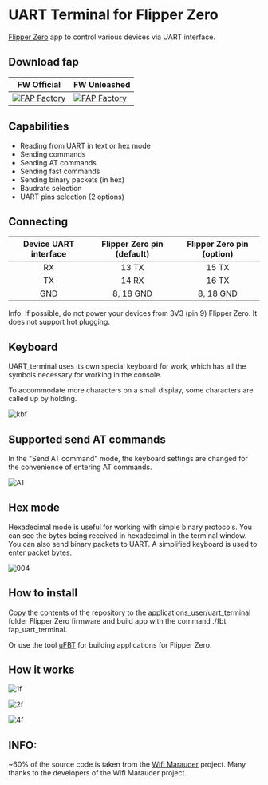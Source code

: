 # UART Terminal for Flipper Zero 
[Flipper Zero](https://flipperzero.one/) app to control various devices via UART interface.
## Download fap
| **FW Official** | **FW Unleashed** |
| - | - |
| [![FAP Factory](https://flipc.org/api/v1/cool4uma/UART_Terminal/badge)](https://flipc.org/cool4uma/UART_Terminal) | [![FAP Factory](https://flipc.org/api/v1/cool4uma/UART_Terminal/badge?firmware=unleashed)](https://flipc.org/cool4uma/UART_Terminal?firmware=unleashed) |

## Capabilities
- Reading from UART in text or hex mode
- Sending commands
- Sending AT commands
- Sending fast commands
- Sending binary packets (in hex)
- Baudrate selection
- UART pins selection (2 options)

## Connecting
| Device UART interface  | Flipper Zero pin (default) | Flipper Zero pin (option) |
| :----------------: | :---------------: | :---------------: |
| RX | 13 TX | 15 TX |
| TX | 14 RX | 16 TX |
| GND  | 8, 18 GND | 8, 18 GND |

Info: If possible, do not power your devices from 3V3 (pin 9) Flipper Zero. It does not support hot plugging.

## Keyboard
UART_terminal uses its own special keyboard for work, which has all the symbols necessary for working in the console.

To accommodate more characters on a small display, some characters are called up by holding.

![kbf](https://user-images.githubusercontent.com/122148894/212286637-7063f1ee-c6ff-46b9-8dc5-79a5f367fab1.png)

## Supported send AT commands
In the "Send AT command" mode, the keyboard settings are changed for the convenience of entering AT commands.

![AT](https://user-images.githubusercontent.com/122148894/230785072-319fe5c9-deca-49f9-bfe4-5ace89d38d53.png)

## Hex mode
Hexadecimal mode is useful for working with simple binary protocols.
You can see the bytes being received in hexadecimal in the terminal window.
You can also send binary packets to UART. A simplified keyboard is used to enter packet bytes.

![004](https://github.com/rnadyrshin/UART_Terminal/assets/110516632/d5d3c09b-accc-4e6f-b777-81e751284108)

## How to install
Copy the contents of the repository to the applications_user/uart_terminal folder Flipper Zero firmware and build app with the command ./fbt fap_uart_terminal.

Or use the tool [uFBT](https://github.com/flipperdevices/flipperzero-ufbt) for building applications for Flipper Zero.


## How it works


![1f](https://user-images.githubusercontent.com/122148894/211161450-6d177638-3bfa-42a8-9c73-0cf3af5e5ca7.jpg)


![2f](https://user-images.githubusercontent.com/122148894/211161456-4d2be15b-4a05-4450-a62e-edcaab3772fd.jpg)


![4f](https://user-images.githubusercontent.com/122148894/211161461-4507120b-42df-441f-9e01-e4517aa83537.jpg)

## INFO:

~60% of the source code is taken from the [Wifi Marauder](https://github.com/0xchocolate/flipperzero-firmware-with-wifi-marauder-companion) project. Many thanks to the developers of the Wifi Marauder project.
